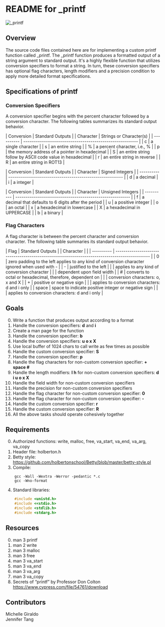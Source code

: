 # README for \_printf #
![\_printf](https://imgur.com/NoAH5hw)

## Overview ##
The source code files contained here are for implementing a custom printf function called \_printf.  The \_printf function produces a formatted output of a string argument to standard output.  It's a highly flexible function that utilizes conversion specifiers to format a string.  In turn, these conversion specifiers has optional flag characters, length modifiers and a precision condition to apply more detailed format specifications.

## Specifications of printf ##

### Conversion Specifiers ###
A conversion specifier begins with the percent character followed by a conversion character.  The following tables summarizes its standard output behavior.

| Conversion |                    Standard Outputs                        |
| Character  |                    Strings or Character(s)                 |
| ---------- | ---------------------------------------------------------- |
|      c     | a single character                                         |
|      s     | an entire string                                           |
|      %     | a percent character, i.e., %                               |
|      p     | the memory address of a pointer in hexadecimal             |
|      S     | an entire string follow by ASCII code value in hexadecimal |
|      r     | an entire string in reverse                                | 
|      R     | an entire string in ROT13                                  |

| Conversion |                    Standard Outputs                        |
| Character  |                    Signed Integers                         |
| ---------- | ---------------------------------------------------------- |
|      d     | a decimal                                                  |
|      i     | a integer                                                  |

| Conversion |                    Standard Outputs                        |
| Character  |                    Unsigned Integers                       |
| ---------- | ---------------------------------------------------------- |
|      f     | a decimal that defaults to 6 digits after the period       |
|      u     | a positive integer                                         |
|      o     | an octal                                                   |
|      x     | a hexadecimal in lowercase                                 | 
|      X     | a hexadecimal in UPPERCASE                                 |
|      b     | a binary                                                   |

### Flag Characters ###
A flag character is between the percent character and conversion character.  The following table summaries its standard output behavior.

| Flag       |                                         Standard Outputs                                        |
| Character  |                                                                                                 |
| ---------- | ----------------------------------------------------------------------------------------------- |
|      0     | zero padding to the left  applies to any kind of conversion character  ignored when used with - |
|      -     | justified to the left                                                                           |
|            | applies to any kind of conversion character                                                     |
|            | dependent upon field width                                                                      |
|      #     | converts to octal or hexadecimal, therefore, dependent on                                       |
|            | conversion characters: o, x and X                                                               |
|      +     | positive or negative sign                                                                       |
|            | applies to conversion characters: d and i only                                                  |
|    space   | space to indicate positive integer or negative sign                                             |
|            | applies to conversion characters: d and i only                                                  |


## Goals ##
0. Write a function that produces output according to a format  
1. Handle the conversion specifiers: **d** and **i**  
2. Create a man page for the function  
3. Handle the conversion specifier: **b**  
4. Handle the conversion specifiers: **u o x X**  
5. Use local buffer of 1024 chars to call write as few times as possible  
6. Handle the custom conversion specifier: **S**  
7. Handle the conversion specifier: **p**  
8. Handle the flag characters for non-custom conversion specifier: **+ space #**  
9. Handle the length modifiers: **l h** for non-custom conversion specifiers: **d i u o x X**  
10. Handle the field width for non-custom conversion specifiers  
11. Handle the precision for non-custom conversion specifiers  
12. Handle the flag character for non-custom conversion specifier: **0**  
13. Handle the flag character for non-custom conversion specifier: **-**  
14. Handle the custom conversion specifier: **r**  
15. Handle the custom conversion specifier: **R**  
16. All the above tasks should operate cohesively together


## Requirements ##
0. Authorized functions: write, malloc, free, va\_start, va\_end, va\_arg, va\_copy
1. Header file: holberton.h
2. Betty style: <https://github.com/holbertonschool/Betty/blob/master/betty-style.pl>
3. Compile: 
```shell
	gcc -Wall -Wextra -Werror -pedantic *.c 
	gcc -Wno-format
```
4. Standard libraries: 
```C
	#include <unistd.h>
	#include <<stdio.h>
	#include <stdlib.h>
	#include <stdarg.h>
```


## Resources ##
0. man 3 printf
1. man 2 write
2. man 3 malloc
3. man 3 free
4. man 3 va\_start
5. man 3 va\_end
6. man 3 va\_arg
7. man 3 va\_copy
8. Secrets of “printf” by Professor Don Colton
<https://www.cypress.com/file/54761/download>


## Contributors ##
Michelle Giraldo  
Jennifer Tang

